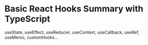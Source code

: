 # Basic React Hooks Summary with TypeScript

useState, useEffect, useReducer, useContext, useCallback, useRef, useMemo, customHooks...
